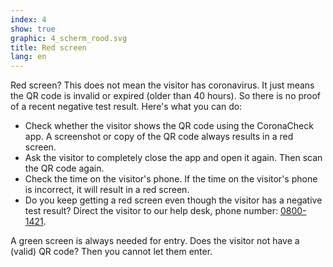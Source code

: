 ```yaml
---
index: 4
show: true
graphic: 4_scherm_rood.svg
title: Red screen
lang: en
---
```

Red screen? This does not mean the visitor has coronavirus. It just means the QR code is invalid or expired (older than 40 hours). So there is no proof of a recent negative test result. Here's what you can do:

- Check whether the visitor shows the QR code using the CoronaCheck app. A screenshot or copy of the QR code always results in a red screen.
- Ask the visitor to completely close the app and open it again. Then scan the QR code again.
- Check the time on the visitor's phone. If the time on the visitor's phone is incorrect, it will result in a red screen.  
- Do you keep getting a red screen even though the visitor has a negative test result? Direct the visitor to our help desk, phone number: <a href="tel:0800-1421">0800-1421</a>. 

A green screen is always needed for entry. Does the visitor not have a (valid) QR code? Then you cannot let them enter.
